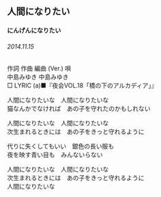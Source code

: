 ## 人間になりたい
#### にんげんになりたい
###### 2014.11.15


作詞  作曲  編曲 (Ver.)   唄  
中島みゆき   中島みゆき          
□ LYRIC (a)■『夜会VOL.18「橋の下のアルカディア」』  

人間になりたいな　人間になりたいな  
猫なんかでなければ　あの子を守れたのかもしれない  
  
人間になりたいな　人間になりたいな  
次生まれるときには　あの子をきっと守れるように  
  
代りに失くしてもいい　銀色の長い服も  
夜を映す青い目も　みんないらない  
  
人間になりたいな　人間になりたいな  
次生まれるときには　あの子をきっと守れるように  
人間になりたいな  